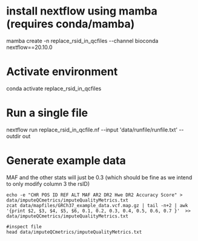# install nextflow using mamba (requires conda/mamba)
mamba create -n replace_rsid_in_qcfiles --channel bioconda \
  nextflow==20.10.0
  
# Activate environment
conda activate replace_rsid_in_qcfiles

# Run a single file
nextflow run replace_rsid_in_qcfile.nf --input 'data/runfile/runfile.txt' --outdir out


# Generate example data 
MAF and the other stats will just be 0.3 (which should be fine as we intend to only modify column 3 the rsID)

```
echo -e "CHR POS ID REF ALT MAF AR2 DR2 Hwe DR2 Accuracy Score" > data/imputeQCmetrics/imputeQualityMetrics.txt
zcat data/mapfiles/GRCh37_example_data.vcf.map.gz | tail -n+2 | awk '{print $2, $3, $4, $5, $6, 0.1, 0.2, 0.3, 0.4, 0.5, 0.6, 0.7 }'  >> data/imputeQCmetrics/imputeQualityMetrics.txt

#inspect file
head data/imputeQCmetrics/imputeQualityMetrics.txt

```


